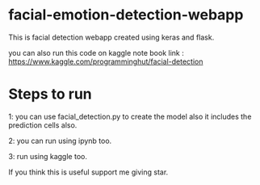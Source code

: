 # facial-emotion-detection-webapp
This is facial detection webapp created using keras and flask.

you can also run this code on kaggle
note book link : https://www.kaggle.com/programminghut/facial-detection



<h1>Steps to run</h1>
 1: you can use facial_detection.py to create the model also it includes the prediction cells also.

2: you can run using ipynb too.

3: run using kaggle too.

If you think this is useful support me giving star.
